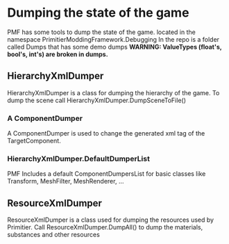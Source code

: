 # Dumping the state of the game
PMF has some tools to dump the state of the game. located in the namespace PrimitierModdingFramework.Debugging
In the repo is a folder called Dumps that has some demo dumps
**WARNING: ValueTypes (float's, bool's, int's) are broken in dumps.**

## HierarchyXmlDumper
HierarchyXmlDumper is a class for dumping the hierarchy of the game.
To dump the scene call HierarchyXmlDumper.DumpSceneToFile()


### A ComponentDumper
A ComponentDumper is used to change the generated xml tag of the TargetComponent.

### HierarchyXmlDumper.DefaultDumperList
PMF Includes a default ComponentDumpersList for basic classes like Transform, MeshFilter, MeshRenderer, ...

## ResourceXmlDumper
ResourceXmlDumper is a class used for dumping the resources used by Primitier. Call ResourceXmlDumper.DumpAll() to dump the materials, substances and other resources